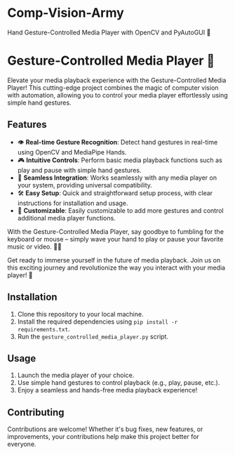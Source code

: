 # Comp-Vision-Army
Hand Gesture-Controlled Media Player with OpenCV and PyAutoGUI 🎵

<h1>Gesture-Controlled Media Player 🚀</h1>

<p>Elevate your media playback experience with the Gesture-Controlled Media Player! This cutting-edge project combines the magic of computer vision with automation, allowing you to control your media player effortlessly using simple hand gestures.</p>


<h2>Features</h2>

<ul>
  <li>👁️ <strong>Real-time Gesture Recognition</strong>: Detect hand gestures in real-time using OpenCV and MediaPipe Hands.</li>
  <li>🎮 <strong>Intuitive Controls</strong>: Perform basic media playback functions such as play and pause with simple hand gestures.</li>
  <li>🔌 <strong>Seamless Integration</strong>: Works seamlessly with any media player on your system, providing universal compatibility.</li>
  <li>🛠️ <strong>Easy Setup</strong>: Quick and straightforward setup process, with clear instructions for installation and usage.</li>
  <li>🎨 <strong>Customizable</strong>: Easily customizable to add more gestures and control additional media player functions.</li>
</ul>

<p>With the Gesture-Controlled Media Player, say goodbye to fumbling for the keyboard or mouse – simply wave your hand to play or pause your favorite music or video. 🎥🎶</p>

<p>Get ready to immerse yourself in the future of media playback. Join us on this exciting journey and revolutionize the way you interact with your media player! 🎉</p>

<h2>Installation</h2>

<ol>
  <li>Clone this repository to your local machine.</li>
  <li>Install the required dependencies using <code>pip install -r requirements.txt</code>.</li>
  <li>Run the <code>gesture_controlled_media_player.py</code> script.</li>
</ol>

<h2>Usage</h2>

<ol>
  <li>Launch the media player of your choice.</li>
  <li>Use simple hand gestures to control playback (e.g., play, pause, etc.).</li>
  <li>Enjoy a seamless and hands-free media playback experience!</li>
</ol>

<h2>Contributing</h2>

<p>Contributions are welcome! Whether it's bug fixes, new features, or improvements, your contributions help make this project better for everyone.</p>

